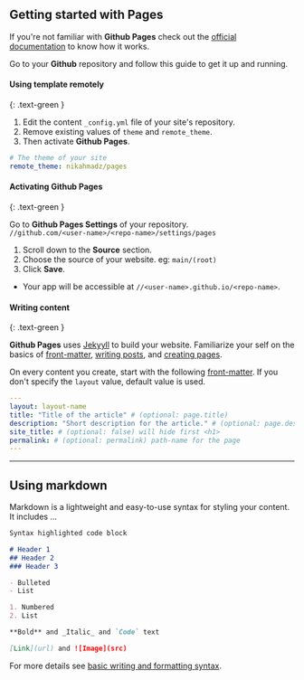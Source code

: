 ## Getting started with Pages

If you're not familiar with **Github Pages**
check out the [official documentation][documentation] to know how it works.

Go to your **Github** repository and follow this guide to get it up and running.

[new]: https://github.com/new "Create new repository"
[documentation]: https://docs.github.com/en/pages "Github Pages Documentation"

#### Using template remotely
{: .text-green }

1. Edit the content `_config.yml` file of your site's repository.
2. Remove existing values of `theme` and `remote_theme`.
3. Then activate **Github Pages**.

```yml
# The theme of your site
remote_theme: nikahmadz/pages
```


#### Activating Github Pages
{: .text-green }

Go to **Github Pages Settings** of your repository.  
`//github.com/<user-name>/<repo-name>/settings/pages`

1. Scroll down to the **Source** section.
2. Choose the source of your website. eg: `main/(root)`
3. Click **Save**.

- Your app will be accessible at `//<user-name>.github.io/<repo-name>`.


#### Writing content
{: .text-green }

**Github Pages** uses [Jekyyll][jekyllrb.com] to build your website.
Familiarize your self on the basics of [front-matter][],
[writing posts][], and [creating pages][].

On every content you create, start with the following [front-matter][].
If you don't specify the `layout` value, default value is used.

[jekyllrb.com]: https://jekyllrb.com/
[front-matter]: https://jekyllrb.com/docs/frontmatter/ "Read more"
[writing posts]: https://jekyllrb.com/docs/posts/
[creating pages]: https://jekyllrb.com/docs/pages/

```yml
---
layout: layout-name
title: "Title of the article" # (optional: page.title)
description: "Short description for the article." # (optional: page.description)
site_title: # (optional: false) will hide first <h1>
permalink: # (optional: permalink) path-name for the page
---
```


***

## Using markdown

Markdown is a lightweight and easy-to-use syntax for styling your content. It includes &hellip;

```markdown
Syntax highlighted code block

# Header 1
## Header 2
### Header 3

- Bulleted
- List

1. Numbered
2. List

**Bold** and _Italic_ and `Code` text

[Link](url) and ![Image](src)
```

For more details see [basic writing and formatting syntax](https://docs.github.com/en/github/writing-on-github/getting-started-with-writing-and-formatting-on-github/basic-writing-and-formatting-syntax).
